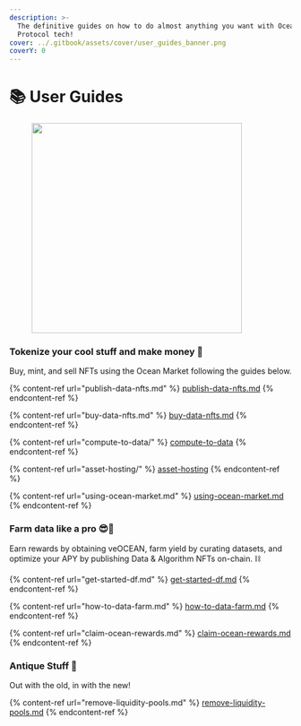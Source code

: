 ```yaml
---
description: >-
  The definitive guides on how to do almost anything you want with Ocean
  Protocol tech!
cover: ../.gitbook/assets/cover/user_guides_banner.png
coverY: 0
---
```


# 📚 User Guides

<figure><img src="../.gitbook/assets/gif/follow-instructions.gif" alt="" width="375"><figcaption></figcaption></figure>

### Tokenize your cool stuff and make money 🤑

Buy, mint, and sell NFTs using the Ocean Market following the guides below.

{% content-ref url="publish-data-nfts.md" %}
[publish-data-nfts.md](publish-data-nfts.md)
{% endcontent-ref %}

{% content-ref url="buy-data-nfts.md" %}
[buy-data-nfts.md](buy-data-nfts.md)
{% endcontent-ref %}

{% content-ref url="compute-to-data/" %}
[compute-to-data](compute-to-data/README.md)
{% endcontent-ref %}

{% content-ref url="asset-hosting/" %}
[asset-hosting](asset-hosting/README.md)
{% endcontent-ref %}

{% content-ref url="using-ocean-market.md" %}
[using-ocean-market.md](using-ocean-market.md)
{% endcontent-ref %}

### Farm data like a pro 😎🥕

Earn rewards by obtaining veOCEAN, farm yield by curating datasets, and optimize your APY by publishing Data & Algorithm NFTs on-chain. ⛓️

{% content-ref url="get-started-df.md" %}
[get-started-df.md](get-started-df.md)
{% endcontent-ref %}

{% content-ref url="how-to-data-farm.md" %}
[how-to-data-farm.md](how-to-data-farm.md)
{% endcontent-ref %}

{% content-ref url="claim-ocean-rewards.md" %}
[claim-ocean-rewards.md](claim-ocean-rewards.md)
{% endcontent-ref %}

### Antique Stuff 🏺

Out with the old, in with the new!

{% content-ref url="remove-liquidity-pools.md" %}
[remove-liquidity-pools.md](remove-liquidity-pools.md)
{% endcontent-ref %}
